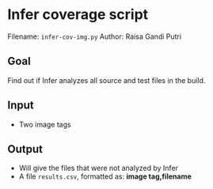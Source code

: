 # Infer coverage script 

Filename: `infer-cov-img.py`
Author: Raisa Gandi Putri

## Goal

Find out if Infer analyzes all source and test files in the build.

## Input

* Two image tags 

## Output

* Will give the files that were not analyzed by Infer
* A file `results.csv`, formatted as: __image tag,filename__
